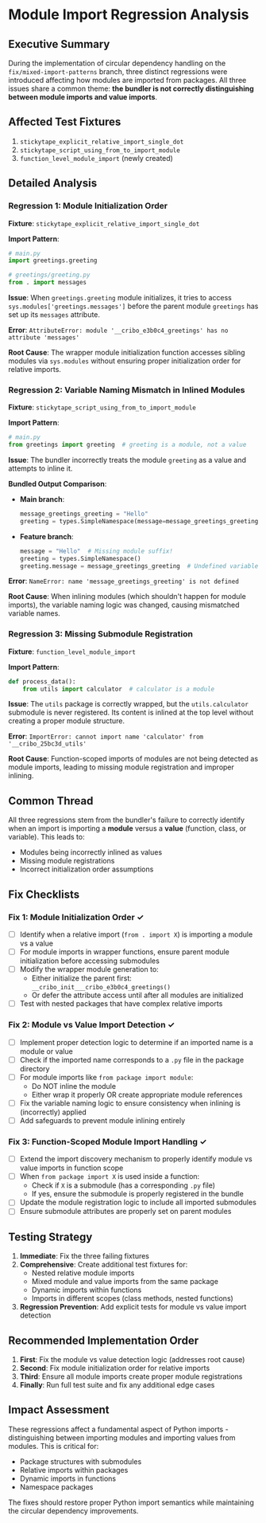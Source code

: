 # Module Import Regression Analysis

## Executive Summary

During the implementation of circular dependency handling on the `fix/mixed-import-patterns` branch, three distinct regressions were introduced affecting how modules are imported from packages. All three issues share a common theme: **the bundler is not correctly distinguishing between module imports and value imports**.

## Affected Test Fixtures

1. `stickytape_explicit_relative_import_single_dot`
2. `stickytape_script_using_from_to_import_module`
3. `function_level_module_import` (newly created)

## Detailed Analysis

### Regression 1: Module Initialization Order

**Fixture**: `stickytape_explicit_relative_import_single_dot`

**Import Pattern**:

```python
# main.py
import greetings.greeting

# greetings/greeting.py
from . import messages
```

**Issue**: When `greetings.greeting` module initializes, it tries to access `sys.modules['greetings.messages']` before the parent module `greetings` has set up its `messages` attribute.

**Error**: `AttributeError: module '__cribo_e3b0c4_greetings' has no attribute 'messages'`

**Root Cause**: The wrapper module initialization function accesses sibling modules via `sys.modules` without ensuring proper initialization order for relative imports.

### Regression 2: Variable Naming Mismatch in Inlined Modules

**Fixture**: `stickytape_script_using_from_to_import_module`

**Import Pattern**:

```python
# main.py
from greetings import greeting  # greeting is a module, not a value
```

**Issue**: The bundler incorrectly treats the module `greeting` as a value and attempts to inline it.

**Bundled Output Comparison**:

- **Main branch**:
  ```python
  message_greetings_greeting = "Hello"
  greeting = types.SimpleNamespace(message=message_greetings_greeting)
  ```
- **Feature branch**:
  ```python
  message = "Hello"  # Missing module suffix!
  greeting = types.SimpleNamespace()
  greeting.message = message_greetings_greeting  # Undefined variable!
  ```

**Error**: `NameError: name 'message_greetings_greeting' is not defined`

**Root Cause**: When inlining modules (which shouldn't happen for module imports), the variable naming logic was changed, causing mismatched variable names.

### Regression 3: Missing Submodule Registration

**Fixture**: `function_level_module_import`

**Import Pattern**:

```python
def process_data():
    from utils import calculator  # calculator is a module
```

**Issue**: The `utils` package is correctly wrapped, but the `utils.calculator` submodule is never registered. Its content is inlined at the top level without creating a proper module structure.

**Error**: `ImportError: cannot import name 'calculator' from '__cribo_25bc3d_utils'`

**Root Cause**: Function-scoped imports of modules are not being detected as module imports, leading to missing module registration and improper inlining.

## Common Thread

All three regressions stem from the bundler's failure to correctly identify when an import is importing a **module** versus a **value** (function, class, or variable). This leads to:

- Modules being incorrectly inlined as values
- Missing module registrations
- Incorrect initialization order assumptions

## Fix Checklists

### Fix 1: Module Initialization Order ✓

- [ ] Identify when a relative import (`from . import X`) is importing a module vs a value
- [ ] For module imports in wrapper functions, ensure parent module initialization before accessing submodules
- [ ] Modify the wrapper module generation to:
  - Either initialize the parent first: `__cribo_init___cribo_e3b0c4_greetings()`
  - Or defer the attribute access until after all modules are initialized
- [ ] Test with nested packages that have complex relative imports

### Fix 2: Module vs Value Import Detection ✓

- [ ] Implement proper detection logic to determine if an imported name is a module or value
- [ ] Check if the imported name corresponds to a `.py` file in the package directory
- [ ] For module imports like `from package import module`:
  - Do NOT inline the module
  - Either wrap it properly OR create appropriate module references
- [ ] Fix the variable naming logic to ensure consistency when inlining is (incorrectly) applied
- [ ] Add safeguards to prevent module inlining entirely

### Fix 3: Function-Scoped Module Import Handling ✓

- [ ] Extend the import discovery mechanism to properly identify module vs value imports in function scope
- [ ] When `from package import X` is used inside a function:
  - Check if `X` is a submodule (has a corresponding `.py` file)
  - If yes, ensure the submodule is properly registered in the bundle
- [ ] Update the module registration logic to include all imported submodules
- [ ] Ensure submodule attributes are properly set on parent modules

## Testing Strategy

1. **Immediate**: Fix the three failing fixtures
2. **Comprehensive**: Create additional test fixtures for:
   - Nested relative module imports
   - Mixed module and value imports from the same package
   - Dynamic imports within functions
   - Imports in different scopes (class methods, nested functions)
3. **Regression Prevention**: Add explicit tests for module vs value import detection

## Recommended Implementation Order

1. **First**: Fix the module vs value detection logic (addresses root cause)
2. **Second**: Fix module initialization order for relative imports
3. **Third**: Ensure all module imports create proper module registrations
4. **Finally**: Run full test suite and fix any additional edge cases

## Impact Assessment

These regressions affect a fundamental aspect of Python imports - distinguishing between importing modules and importing values from modules. This is critical for:

- Package structures with submodules
- Relative imports within packages
- Dynamic imports in functions
- Namespace packages

The fixes should restore proper Python import semantics while maintaining the circular dependency improvements.
